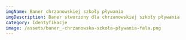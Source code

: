 ```yaml
---
imgName: Baner chrzanowskiej szkoły pływania
imgDescription: Baner stworzony dla chrzanowskiej szkoły pływania
category: Identyfikacje
image: /assets/baner_-chrzanowska-szkoła-pływania-fala.png
---
```

